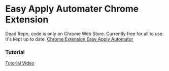 # Easy Apply Automater Chrome Extension
Dead Repo, code is only on Chrome Web Store. Currently free for all to use. It's kept up to date. [Chrome Extension Easy Apply Automator](https://chromewebstore.google.com/detail/easy-apply-automater/ejfeogcolgcgfhbfjgbllcijcapaambo)
### Tutorial 
[Tutorial Video](https://www.youtube.com/watch?v=kkwG5mVUEp4&t=1s)

